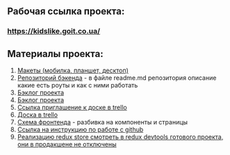 ## Рабочая ссылка проекта:

### https://kidslike.goit.co.ua/

## Материалы проекта:

1. [Макеты (мобилка, планшет, десктоп)](https://drive.google.com/drive/folders/1-xZXDDdAiey9epXOofxGNT8ldzb2Xoxn)
2. [Репозиторий бэкенда](https://github.com/goitProjects/kidslike_server) - в
   файле readme.md репозитория описание какие есть роуты и как с ними работать
3. [Бэклог проекта](https://docs.google.com/spreadsheets/d/1NYka_yfWztksRjve8sHMqIIWeaGJUiZj/edit#gid=572536284)
4. [Бэклог проекта](https://docs.google.com/spreadsheets/d/1NYka_yfWztksRjve8sHMqIIWeaGJUiZj/edit#gid=572536284)
5. [Ссылка приглашение к доске в trello](https://trello.com/invite/b/R2a6WzxD/c6cad0f4c08231fee14b0f804832e896/kidslike-bootcamp15)
6. [Доска в trello](https://trello.com/b/R2a6WzxD/kidslike-bootcamp15)
7. [Схема фронтенда](https://drive.google.com/file/d/1acWxCS7tHXr3QXxYRvzgcz3ff0vc-H6A/view?usp=sharing) -
   разбивка на компоненты и страницы
8. [Ссылка на инструкцию по работе с github](https://docs.google.com/document/d/1y-nMdpPIIP83rbqPYt6kM_KXMC83UPbkbxKqgaHlnfI/edit)
9. [Реализацию redux store смотреть в redux devtools готового проекта, они в продакшене не отключены](https://docs.google.com/document/d/1y-nMdpPIIP83rbqPYt6kM_KXMC83UPbkbxKqgaHlnfI/edit)
